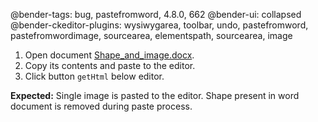 @bender-tags: bug, pastefromword, 4.8.0, 662
@bender-ui: collapsed
@bender-ckeditor-plugins: wysiwygarea, toolbar, undo, pastefromword, pastefromwordimage, sourcearea, elementspath, sourcearea, image

1. Open document [Shape_and_image.docx](../generated/_fixtures/Shapes/Shape_and_image/Shape_and_image.docx).
1. Copy its contents and paste to the editor.
1. Click button `getHtml` below editor.

**Expected:** Single image is pasted to the editor. Shape present in word document is removed during paste process.
